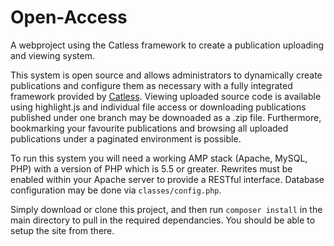 # Open-Access
A webproject using the Catless framework to create a publication uploading and viewing system.

This system is open source and allows administrators to dynamically create publications and configure them as necessary with a fully integrated framework provided by [Catless](http://catless.ncl.ac.uk/framework/). Viewing uploaded source code is available using highlight.js and individual file access or downloading publications published under one branch may be downoaded as a .zip file. Furthermore, bookmarking your favourite publications and browsing all uploaded publications under a paginated environment is possible. 

To run this system you will need a working AMP stack (Apache, MySQL, PHP) with a version of PHP which is 5.5 or greater. Rewrites must be enabled within your Apache server to provide a RESTful interface. Database configuration may be done via `classes/config.php`. 

Simply download or clone this project, and then run `composer install` in the main directory to pull in the required dependancies. You should be able to setup the site from there.
